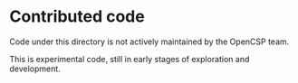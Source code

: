 # Contributed code

Code under this directory is not actively maintained by the OpenCSP team.

This is experimental code, still in early stages of exploration and development.
